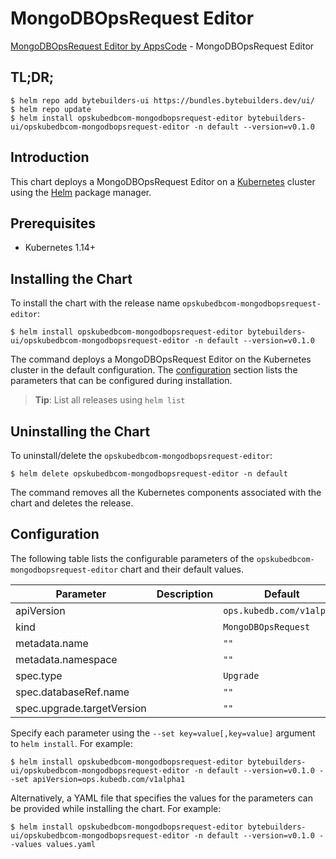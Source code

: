 # MongoDBOpsRequest Editor

[MongoDBOpsRequest Editor by AppsCode](https://byte.builders) - MongoDBOpsRequest Editor

## TL;DR;

```console
$ helm repo add bytebuilders-ui https://bundles.bytebuilders.dev/ui/
$ helm repo update
$ helm install opskubedbcom-mongodbopsrequest-editor bytebuilders-ui/opskubedbcom-mongodbopsrequest-editor -n default --version=v0.1.0
```

## Introduction

This chart deploys a MongoDBOpsRequest Editor on a [Kubernetes](http://kubernetes.io) cluster using the [Helm](https://helm.sh) package manager.

## Prerequisites

- Kubernetes 1.14+

## Installing the Chart

To install the chart with the release name `opskubedbcom-mongodbopsrequest-editor`:

```console
$ helm install opskubedbcom-mongodbopsrequest-editor bytebuilders-ui/opskubedbcom-mongodbopsrequest-editor -n default --version=v0.1.0
```

The command deploys a MongoDBOpsRequest Editor on the Kubernetes cluster in the default configuration. The [configuration](#configuration) section lists the parameters that can be configured during installation.

> **Tip**: List all releases using `helm list`

## Uninstalling the Chart

To uninstall/delete the `opskubedbcom-mongodbopsrequest-editor`:

```console
$ helm delete opskubedbcom-mongodbopsrequest-editor -n default
```

The command removes all the Kubernetes components associated with the chart and deletes the release.

## Configuration

The following table lists the configurable parameters of the `opskubedbcom-mongodbopsrequest-editor` chart and their default values.

|         Parameter          | Description |          Default          |
|----------------------------|-------------|---------------------------|
| apiVersion                 |             | `ops.kubedb.com/v1alpha1` |
| kind                       |             | `MongoDBOpsRequest`       |
| metadata.name              |             | `""`                      |
| metadata.namespace         |             | `""`                      |
| spec.type                  |             | `Upgrade`                 |
| spec.databaseRef.name      |             | `""`                      |
| spec.upgrade.targetVersion |             | `""`                      |


Specify each parameter using the `--set key=value[,key=value]` argument to `helm install`. For example:

```console
$ helm install opskubedbcom-mongodbopsrequest-editor bytebuilders-ui/opskubedbcom-mongodbopsrequest-editor -n default --version=v0.1.0 --set apiVersion=ops.kubedb.com/v1alpha1
```

Alternatively, a YAML file that specifies the values for the parameters can be provided while
installing the chart. For example:

```console
$ helm install opskubedbcom-mongodbopsrequest-editor bytebuilders-ui/opskubedbcom-mongodbopsrequest-editor -n default --version=v0.1.0 --values values.yaml
```
